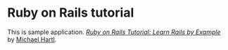 # Ruby on Rails tutorial

This is sample application.
[*Ruby on Rails Tutorial: Learn Rails by Example*](http://railstutorial.jp/)
by [Michael Hartl](http://michaelhartl.com/).
